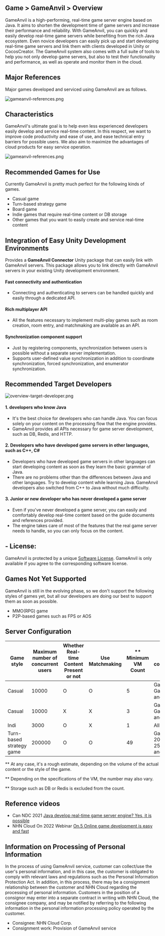 ## Game > GameAnvil > Overview

GameAnvil is a high-performing, real-time game server engine based on Java. It aims to shorten the development time of game servers and increase their performance and reliability. With GameAnvil, you can quickly and easily develop real-time game servers while benefiting from the rich Java ecosystem. Even novice developers can easily pick up and start developing real-time game servers and link them with clients developed in Unity or CocosCreator. The GameAnvil system also comes with a full suite of tools to help you not only develop game servers, but also to test their functionality and performance, as well as operate and monitor them in the cloud.

## Major References

Major games developed and serviced using GameAnvil are as follows.

![gameanvil-references.png](https://static.toastoven.net/prod_gameanvil/images/gameanvil-references.png)
## Characteristics
GameAnvil's ultimate goal is to help even less experienced developers easily develop and service real-time content. In this respect, we want to improve code productivity and ease of use, and ease technical entry barriers for possible users. We also aim to maximize the advantages of cloud products for easy service operation.

![gameanvil-references.png](https://static.toastoven.net/prod_gameanvil/images/overview-features.png)

## Recommended Games for Use

Currently GameAnvil is pretty much perfect for the following kinds of games.

* Casual game
* Turn-based strategy game
* Board game
* Indie games that require real-time content or DB storage
* Other games that you want to easily create and service real-time content


## Integration of Easy Unity Development Environments

Provides a **GameAnvil Connector** Unity package that can easily link with GameAnvil servers. This package allows you to link directly with GameAnvil servers in your existing Unity development environment.

#### Fast connectivity and authentication
* Connecting and authenticating to servers can be handled quickly and easily through a dedicated API.

#### Rich multiplayer API
* All the features necessary to implement multi-play games such as room creation, room entry, and matchmaking are available as an API.

#### Synchronization component support
* Just by registering components, synchronization between users is possible without a separate server implementation.
* Supports user-defined value synchronization in addition to coordinate synchronization, forced synchronization, and enumerator synchronization.

## Recommended Target Developers

![overview-target-developer.png](https://static.toastoven.net/prod_gameanvil/images/overview-target-developer.png)


#### 1. developers who know **Java**

* It's the best choice for developers who can handle Java. You can focus solely on your content on the processing flow that the engine provides.
* GameAnvil provides all APIs necessary for game server development, such as DB, Redis, and HTTP.

#### 2. Developers who have developed game servers in other languages, such as **C++, C#**

* Developers who have developed game servers in other languages can start developing content as soon as they learn the basic grammar of Java.
* There are no problems other than the differences between Java and other languages. Try to develop content while learning Java. GameAnvil developers also switched from C++ to Java without much difficulty.

#### 3. **Junior or new developer who has never developed a game server**

* Even if you've never developed a game server, you can easily and comfortably develop real-time content based on the guide documents and references provided.
* The engine takes care of most of the features that the real game server needs to handle, so you can only focus on the content.


## - License:

GameAnvil is protected by a unique [Software License](https://gameplatform.nhncloud.com/en/services/gameanvil/license). GameAnvil is only available if you agree to the corresponding software license.

## Games Not Yet Supported

GameAnvil is still in the evolving phase, so we don't support the following styles of games yet, but all our developers are doing our best to support them as soon as possible.

* MMO(RPG) game
* P2P-based games such as FPS or AOS

## Server Configuration

| Game style | Maximum number of concurrent users | Whether Real-time Content Present or not | Use Matchmaking | \** Minimum VM Count | Rough configuration                                |
| ----------- | ------------------- | ------------------ | --------------- | --------------- | ------------------------------------------- |
| Casual      | 10000               | O                  | O               | 5               | Gateway x 2, Game x 2, and other x 1            |
| Casual      | 10000               | X                  | X               | 3               | Gateway x 1, Game x 1, and other x 1            |
| Indi        | 3000                | O                  | X               | 1               | All in One x 1                              |
| Turn-based strategy game   | 200000              | O                  | O               | 49              | Gateway x 20, Game x 25, Loc x 3, and other x 1 |

** At any case, it's a rough estimate, depending on the volume of the actual content or the style of the game.

** Depending on the specifications of the VM, the number may also vary. 

** Storage such as DB or Redis is excluded from the count.

## Reference videos

* Can NDC 2021 [ Java develop real-time game server engine? Yes, it is possible ](https://youtu.be/kQyu5pAChcA)
* NHN Cloud On 2022 Webinar [On.5 Online game development is easy and fast ](https://cloudon.nhn.com/webinar_past?idx=6)

## Information on Processing of Personal Information

In the process of using GameAnvil service, customer can collect/use the user's personal information, and in this case, the customer is obligated to comply with relevant laws and regulations such as the Personal Information Protection Act.
In addition, in this process, there may be a consignment relationship between the customer and NHN Cloud regarding the processing of personal information. Customers in the position of a consignor may enter into a separate contract in writing with NHN Cloud, the consignee company, and may be notified by referring to the following information in the personal information processing policy operated by the customer.

* Consignee: NHN Cloud Corp.
* Consignment work: Provision of GameAnvil service